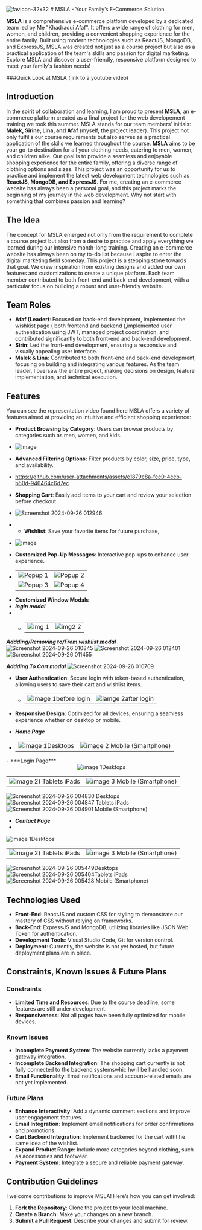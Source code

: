 
 ![favicon-32x32](https://github.com/user-attachments/assets/d94c3359-4d29-4e3d-a406-3aba98a0a176) # MSLA - Your Family’s E-Commerce Solution

**MSLA** is a comprehensive e-commerce platform developed by a dedicated team led by Me "Khadraoui Afaf". It offers a wide range of clothing for men, women, and children, providing a convenient shopping experience for the entire family. Built using modern technologies such as ReactJS, MongoDB, and ExpressJS, MSLA was created not just as a course project but also as a practical application of the team's skills and passion for digital marketing. Explore MSLA and discover a user-friendly, responsive platform designed to meet your family's fashion needs!

###Quick Look at MSLA
(link to a youtube video)

## Introduction
In the spirit of collaboration and learning, I am proud to present **MSLA**, an e-commerce platform created as a final project for the web developement training we took this summer. MSLA stands for our team members’ initials: **Malek, Sirine, Lina, and Afaf** (myself, the project leader). This project not only fulfills our course requirements but also serves as a practical application of the skills we learned throughout the course.
**MSLA** aims to be your go-to destination for all your clothing needs, catering to men, women, and children alike. Our goal is to provide a seamless and enjoyable shopping experience for the entire family, offering a diverse range of clothing options and sizes.
This project was an opportunity for us to practice and implement the latest web development technologies such as **ReactJS, MongoDB, and ExpressJS**. For me, creating an e-commerce website has always been a personal goal, and this project marks the beginning of my journey in the web development. Why not start with something that combines passion and learning?

## The Idea
The concept for MSLA emerged not only from the requirement to complete a course project but also from a desire to practice and apply everything we learned during our intensive month-long training. Creating an e-commerce website has always been on my to-do list because I aspire to enter the digital marketing field someday. This project is a stepping stone towards that goal.
We drew inspiration from existing designs and added our own features and customizations to create a unique platform. Each team member contributed to both front-end and back-end development, with a particular focus on building a robust and user-friendly website.

## Team Roles
- **Afaf (Leader)**: Focused on back-end development, implemented the wishkist page ( both frontend and backend ),implemented user authentication using JWT, managed project coordination, and contributed significantly to both front-end and back-end development.
- **Sirin**: Led the front-end development, ensuring a responsive and visually appealing user interface.
- **Malek & Lina**: Contributed to both front-end and back-end development, focusing on building and integrating various features.
As the team leader, I oversaw the entire project, making decisions on design, feature implementation, and technical execution.

## Features
You can see the representation video found here
MSLA offers a variety of features aimed at providing an intuitive and efficient shopping experience:

- **Product Browsing by Category**: Users can browse products by categories such as men, women, and kids.
- ![image](https://github.com/user-attachments/assets/41dcb837-3137-456f-8490-0f3bb21af73e)

- **Advanced Filtering Options**: Filter products by color, size, price, type, and availability.
- https://github.com/user-attachments/assets/e1879e8a-fec0-4ccb-b50d-946464c6d7ec

- **Shopping Cart**: Easily add items to your cart and review your selection before checkout.
-  ![Screenshot 2024-09-26 012946](https://github.com/user-attachments/assets/48ed4420-a7e2-4d58-9c79-60e22496cd5f)

-  - **Wishlist**: Save your favorite items for future purchase, 
- ![image](https://github.com/user-attachments/assets/0cf1ebed-2a8c-4810-8f96-95737e55a2fd)

- **Customized Pop-Up Messages**: Interactive pop-ups to enhance user experience.
- <div align="center">
    <table>
        <tr>
            <td><img src="https://github.com/user-attachments/assets/24bef5c4-5811-442d-9b9c-f7f79617d992" alt="Popup 1"></td>
            <td><img src="https://github.com/user-attachments/assets/a87cf05b-e689-4290-8ca0-d3865d0e9f7f" alt="Popup 2" ></td>
        </tr>
        <tr>
            <td><img src="https://github.com/user-attachments/assets/edc42bd9-dbdb-4545-937b-aa2953fb5b9e" alt="Popup 3"></td>
            <td><img src="https://github.com/user-attachments/assets/5a916347-83d7-4e7a-b409-30413a528395" alt="Popup 4"></td>
        </tr>
    </table>
</div>

- **Customized Window Modals**
- ***login modal***
- - <div align="center">
    <table>
        <tr>
            <td><img src="https://github.com/user-attachments/assets/afa6ccc7-7204-4600-b327-7a95d5bdb072" alt="img 1" ></td>
            <td><img src="https://github.com/user-attachments/assets/393d4f07-7cbf-4160-9446-685c24f7f5f4" alt="img2 2"></td>
        </tr>
    </table>
</div>

 ***Addding/Removing to/From wishlist modal***
 ![Screenshot 2024-09-26 010845](https://github.com/user-attachments/assets/88fdac28-1789-4a78-9a4c-2a0fd3da8244)
 ![Screenshot 2024-09-26 012401](https://github.com/user-attachments/assets/975b7a24-ecd5-423c-99d1-66f0aa8a876e)
![Screenshot 2024-09-26 011455](https://github.com/user-attachments/assets/73aa7f2d-9a9e-429a-b83f-6a83ea263f2b)

 ***Addding To Cart modal***
 ![Screenshot 2024-09-26 010709](https://github.com/user-attachments/assets/04321c69-72fc-4c83-a614-c3fe09235708)


- **User Authentication**: Secure login with token-based authentication, allowing users to save their cart and wishlist items.
  - <div align="center">
    <table>
        <tr>
            <td><img src="https://github.com/user-attachments/assets/b623a9ee-80b7-4183-8156-c3601212892d" alt="image 1">before login</td>
            <td><img src="https://github.com/user-attachments/assets/b487e171-9f45-4bc4-b424-2d3805b9595f" alt="iamge 2">after login</td>
        </tr>
       
    </table>
</div>

- **Responsive Design**: Optimized for all devices, ensuring a seamless experience whether on desktop or mobile.
- ***Home Page***
- <div align="center">
    <table>
        <tr>
            <td><img src="https://github.com/user-attachments/assets/9936dbd0-d671-4840-b654-f755e5aec1a6" alt="image 1">Desktops</td>
            <td><img src="https://github.com/user-attachments/assets/52d932dc-1461-4a15-a5e6-4c5f7c6b8857" alt="image 2"> Mobile (Smartphone)</td>
        </tr>
       
    </table>
</div>
- ***Login Page***
 <div align="center">
  <img src="https://github.com/user-attachments/assets/39953650-ca9b-4d31-a6f7-ec2424b17eec" alt="image 1">Desktops
    <table>
        <tr>
            <td><img src="https://github.com/user-attachments/assets/2b05fa05-1f95-4837-83c8-beeb4b7d301b" alt="image 2">) Tablets iPads</td>
            <td><img src="https://github.com/user-attachments/assets/5d9e9182-7e91-4f36-adb9-3f4af70215f7" alt="image 3"> Mobile (Smartphone)</td>
        </tr>
    </table>
</div>

![Screenshot 2024-09-26 004830](https://github.com/user-attachments/assets/39953650-ca9b-4d31-a6f7-ec2424b17eec) Desktops	
 ![Screenshot 2024-09-26 004847](https://github.com/user-attachments/assets/2b05fa05-1f95-4837-83c8-beeb4b7d301b) Tablets iPads
![Screenshot 2024-09-26 004901](https://github.com/user-attachments/assets/5d9e9182-7e91-4f36-adb9-3f4af70215f7) Mobile (Smartphone)

- ***Contact  Page***
-  <div align="center">
  <img src="https://github.com/user-attachments/assets/0fda55bc-883a-4e56-9cbf-f08ec4fdd13c" alt="image 1">Desktops
    <table>
        <tr>
            <td><img src="https://github.com/user-attachments/assets/ba353c51-5681-42bb-a389-6e3b7aff09d4" alt="image 2">) Tablets iPads</td>
            <td><img src="https://github.com/user-attachments/assets/07cd945c-1cfb-4ede-8538-c5498a0fcf51" alt="image 3"> Mobile (Smartphone)</td>
        </tr>
    </table>
</div>

![Screenshot 2024-09-26 005449](https://github.com/user-attachments/assets/0fda55bc-883a-4e56-9cbf-f08ec4fdd13c)Desktops	
![Screenshot 2024-09-26 005404](https://github.com/user-attachments/assets/ba353c51-5681-42bb-a389-6e3b7aff09d4)Tablets iPads
![Screenshot 2024-09-26 005428](https://github.com/user-attachments/assets/07cd945c-1cfb-4ede-8538-c5498a0fcf51) Mobile (Smartphone)


## Technologies Used
- **Front-End**: ReactJS and custom CSS for styling to demonstrate our mastery of CSS without relying on frameworks.
- **Back-End**: ExpressJS and MongoDB, utilizing libraries like JSON Web Token for authentication.
- **Development Tools**: Visual Studio Code, Git for version control.
- **Deployment**: Currently, the website is not yet hosted, but future deployment plans are in place.

## Constraints, Known Issues & Future Plans

### Constraints
- **Limited Time and Resources**: Due to the course deadline, some features are still under development.
- **Responsiveness**: Not all pages have been fully optimized for mobile devices.

### Known Issues
- **Incomplete Payment System**: The website currently lacks a payment gateway integration.
-  **Incomplete Backend Integration**: The shopping cart currently is not fully connected to the backend systemswhic hwill be handled soon.
- **Email Functionality**: Email notifications and account-related emails are not yet implemented.

### Future Plans
- **Enhance Interactivity**: Add a dynamic comment sections and improve user engagement features.
- **Email Integration**: Implement email notifications for order confirmations and promotions.
- **Cart Backend Integration**: Implement backened for the cart witht he same idea of the wishlist.
- **Expand Product Range**: Include more categories beyond clothing, such as accessories and footwear.
- **Payment System**: Integrate a secure and reliable payment gateway.

## Contribution Guidelines
I welcome contributions to improve MSLA! Here’s how you can get involved:

1. **Fork the Repository**: Clone the project to your local machine.
2. **Create a Branch**: Make your changes on a new branch.
3. **Submit a Pull Request**: Describe your changes and submit for review.




